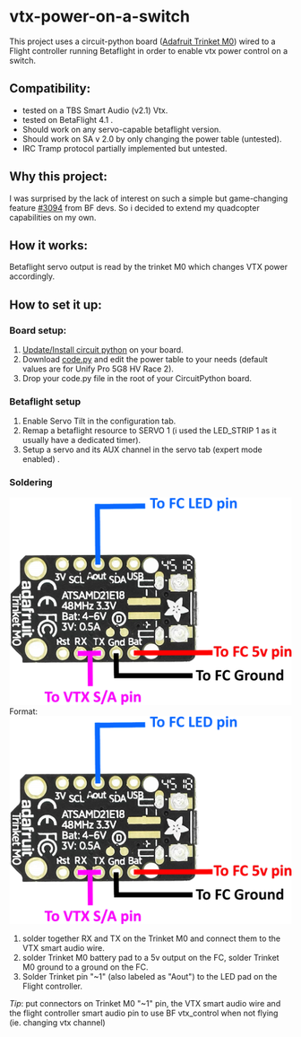 # vtx-power-on-a-switch

This project uses a circuit-python board ([Adafruit Trinket M0](https://www.adafruit.com/product/3500)) wired to a Flight controller running Betaflight in order to enable vtx power control on a switch.

## Compatibility: 
* tested on a TBS Smart Audio (v2.1) Vtx.
* tested on BetaFlight 4.1 .
* Should work on any servo-capable betaflight version.
* Should work on SA v 2.0 by only changing the power table (untested).
* IRC Tramp protocol partially implemented but untested.

## Why this project:
I was surprised by the lack of interest on such a simple but game-changing feature [#3094](https://github.com/betaflight/betaflight/issues/3094) from BF devs.
So i decided to extend my quadcopter capabilities on my own.
 
## How it works:
Betaflight servo output is read by the trinket M0 which changes VTX power accordingly.

## How to set it up:
### Board setup:
1. [Update/Install circuit python](https://learn.adafruit.com/welcome-to-circuitpython/installing-circuitpython) on your board.
1. Download [code.py](https://raw.githubusercontent.com/Nikel9O/vtx-power-on-a-switch/master/code.py) and edit the power table to your needs (default values are for Unify Pro 5G8 HV Race 2).
1. Drop your code.py file in the root of your CircuitPython board.
### Betaflight setup
1. Enable Servo Tilt in the configuration tab.
1. Remap a betaflight resource to SERVO 1 (i used the LED_STRIP 1 as it usually have a dedicated timer).
1. Setup a servo and its AUX channel in the servo tab (expert mode enabled) .
### Soldering
![connection diagram](/connection.png)
Format: ![connection diagram](/connection.png)
1. solder together RX and TX on the Trinket M0 and connect them to the VTX smart audio wire.
1. solder Trinket M0 battery pad to a 5v output on the FC, solder Trinket M0 ground to a ground on the FC.
1. Solder Trinket pin "~1" (also labeled as "Aout") to the LED pad on the Flight controller.

*Tip*: put connectors on Trinket M0 "~1" pin, the VTX smart audio wire and the flight controller smart audio pin to use BF vtx_control when not flying (ie. changing vtx channel)
